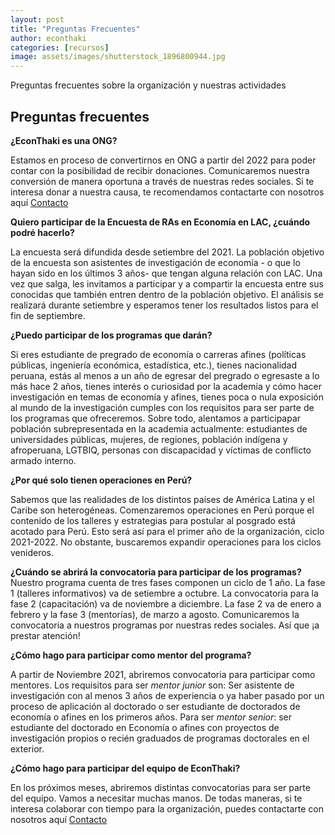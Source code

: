 ```yaml
---
layout: post
title: "Preguntas Frecuentes"
author: econthaki
categories: [recursos]
image: assets/images/shutterstock_1896800944.jpg
---
```


Preguntas frecuentes sobre la organización y nuestras actividades


## Preguntas frecuentes

**¿EconThaki es una ONG?**

Estamos en proceso de convertirnos en ONG a partir del 2022 para poder contar con la posibilidad de recibir donaciones. Comunicaremos nuestra conversión de manera oportuna a través de nuestras redes sociales. Si te interesa donar a nuestra causa, te recomendamos contactarte con nosotros aquí [Contacto][contacto-link]

[contacto-link]:   https://econthaki.github.io/contact.html

**Quiero participar de la Encuesta de RAs en Economía en LAC, ¿cuándo podré hacerlo?**

La encuesta será difundida desde setiembre del 2021. La población objetivo de la encuesta son asistentes de investigación de economía - o que lo hayan sido en los últimos 3 años- que tengan alguna relación con LAC. Una vez que salga, les invitamos a participar y a compartir la encuesta entre sus conocidas que también entren dentro de la población objetivo. El análisis se realizará durante setiembre y esperamos tener los resultados listos para el fin de septiembre.

**¿Puedo participar de los programas que darán?**

Si eres estudiante de pregrado de economía o carreras afines (políticas públicas, ingeniería económica, estadística, etc.), tienes nacionalidad peruana, estás al menos a un año de egresar del pregrado o egresaste a lo más hace 2 años, tienes interés o curiosidad por la academia y cómo hacer investigación en temas de economía y afines, tienes poca o nula exposición al mundo de la investigación cumples con los requisitos para ser parte de los programas que ofreceremos. Sobre todo, alentamos a participapar población subrepresentada en la academia actualmente: estudiantes de universidades públicas, mujeres, de regiones, población indígena y afroperuana, LGTBIQ, personas con discapacidad y víctimas de conflicto armado interno. 

**¿Por qué solo tienen operaciones en Perú?**

Sabemos que las realidades de los distintos países de América Latina y el Caribe son heterogéneas. Comenzaremos operaciones en Perú porque el contenido de los talleres y estrategias para postular al posgrado está acotado para Perú. Esto será así para el primer año de la organización, ciclo 2021-2022. No obstante, buscaremos expandir operaciones para los ciclos venideros.

**¿Cuándo se abrirá la convocatoria para participar de los programas?**
Nuestro programa cuenta de tres fases componen un ciclo de 1 año. La fase 1 (talleres informativos) va de setiembre a octubre. La convocatoria para la fase 2 (capacitación) va de noviembre a diciembre. La fase 2 va de enero a febrero y la fase 3 (mentorías), de marzo a agosto. Comunicaremos la convocatoria a nuestros programas por nuestras redes sociales. Así que ¡a prestar atención!

**¿Cómo hago para participar como mentor del programa?**

A partir de Noviembre 2021, abriremos convocatoria para participar como mentores. Los requisitos para ser *mentor junior* son: Ser asistente de investigación con al menos 3 años de experiencia o ya haber pasado por un proceso de aplicación al doctorado o ser estudiante de doctorados de economía o afines en los primeros años. Para ser *mentor senior*: ser estudiante del doctorado en Economía o afines con proyectos de investigación propios o recién graduados de programas doctorales en el exterior.

**¿Cómo hago para participar del equipo de EconThaki?**

En los próximos meses, abriremos distintas convocatorias para ser parte del equipo. Vamos a necesitar muchas manos. De todas maneras, si te interesa colaborar con tiempo para la organización, puedes contactarte con nosotros aquí [Contacto][contacto-link]

[contacto-link]:   https://econthaki.github.io/contact.html
